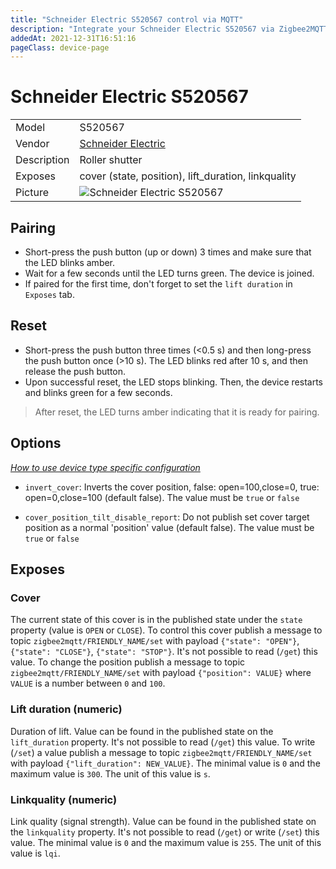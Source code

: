 ```yaml
---
title: "Schneider Electric S520567 control via MQTT"
description: "Integrate your Schneider Electric S520567 via Zigbee2MQTT with whatever smart home infrastructure you are using without the vendor's bridge or gateway."
addedAt: 2021-12-31T16:51:16
pageClass: device-page
---
```


<!-- !!!! -->
<!-- ATTENTION: This file is auto-generated through docgen! -->
<!-- You can only edit the "Notes"-Section between the two comment lines "Notes BEGIN" and "Notes END". -->
<!-- Do not use h1 or h2 heading within "## Notes"-Section. -->
<!-- !!!! -->

# Schneider Electric S520567

|     |     |
|-----|-----|
| Model | S520567  |
| Vendor  | [Schneider Electric](/supported-devices/#v=Schneider%20Electric)  |
| Description | Roller shutter |
| Exposes | cover (state, position), lift_duration, linkquality |
| Picture | ![Schneider Electric S520567](https://www.zigbee2mqtt.io/images/devices/S520567.png) |


<!-- Notes BEGIN: You can edit here. Add "## Notes" headline if not already present. -->
## Pairing 
* Short-press the push button (up or down) 3 times and make sure that the LED blinks amber.
* Wait for a few seconds until the LED turns green. The device is joined.
* If paired for the first time, don't forget to set the `lift duration` in `Exposes` tab.

## Reset
* Short-press the push button three times (<0.5 s) and then long-press the push button once (>10 s). The LED blinks red after 10 s, and then release the push button.
* Upon successful reset, the LED stops blinking. Then, the device restarts and blinks green for a few seconds.

> After reset, the LED turns amber indicating that it is ready for pairing.
<!-- Notes END: Do not edit below this line -->



## Options
*[How to use device type specific configuration](../guide/configuration/devices-groups.md#specific-device-options)*

* `invert_cover`: Inverts the cover position, false: open=100,close=0, true: open=0,close=100 (default false). The value must be `true` or `false`

* `cover_position_tilt_disable_report`: Do not publish set cover target position as a normal 'position' value (default false). The value must be `true` or `false`


## Exposes

### Cover 
The current state of this cover is in the published state under the `state` property (value is `OPEN` or `CLOSE`).
To control this cover publish a message to topic `zigbee2mqtt/FRIENDLY_NAME/set` with payload `{"state": "OPEN"}`, `{"state": "CLOSE"}`, `{"state": "STOP"}`.
It's not possible to read (`/get`) this value.
To change the position publish a message to topic `zigbee2mqtt/FRIENDLY_NAME/set` with payload `{"position": VALUE}` where `VALUE` is a number between `0` and `100`.

### Lift duration (numeric)
Duration of lift.
Value can be found in the published state on the `lift_duration` property.
It's not possible to read (`/get`) this value.
To write (`/set`) a value publish a message to topic `zigbee2mqtt/FRIENDLY_NAME/set` with payload `{"lift_duration": NEW_VALUE}`.
The minimal value is `0` and the maximum value is `300`.
The unit of this value is `s`.

### Linkquality (numeric)
Link quality (signal strength).
Value can be found in the published state on the `linkquality` property.
It's not possible to read (`/get`) or write (`/set`) this value.
The minimal value is `0` and the maximum value is `255`.
The unit of this value is `lqi`.

